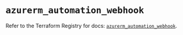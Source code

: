 # `azurerm_automation_webhook`

Refer to the Terraform Registry for docs: [`azurerm_automation_webhook`](https://registry.terraform.io/providers/hashicorp/azurerm/3.103.0/docs/resources/automation_webhook).

